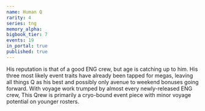 ```yaml
---
name: Human Q
rarity: 4
series: tng
memory_alpha:
bigbook_tier: 7
events: 19
in_portal: true
published: true
---
```


His reputation is that of a good ENG crew, but age is catching up to him. His three most likely event traits have already been tapped for megas, leaving all things Q as his best and possibly only avenue to weekend bonuses going forward. With voyage work trumped by almost every newly-released ENG crew, This Qrew is primarily a cryo-bound event piece with minor voyage potential on younger rosters.
